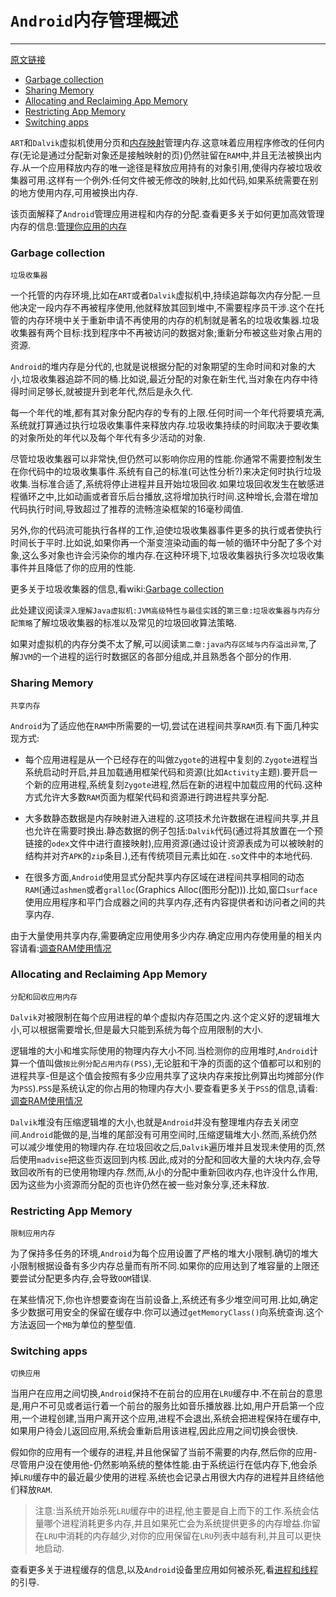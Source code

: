 # `Android`内存管理概述
---
[原文链接](https://developer.android.com/topic/performance/memory-overview.html)

* [Garbage collection](#Garbage-collection)
* [Sharing Memory](#Sharing-Memory)
* [Allocating and Reclaiming App Memory](#Allocating-and-Reclaiming-App-Memory)
* [Restricting App Memory](#Restricting-App-Memory)
* [Switching apps](#Switching-apps)

`ART`和`Dalvik`虚拟机使用分页和[内存映射](https://github.com/xusx1024/android-weekly-cn/blob/master/2018/内存映射文件.md)管理内存.这意味着应用程序修改的任何内存(无论是通过分配新对象还是接触映射的页)仍然驻留在`RAM`中,并且无法被换出内存.从一个应用释放内存的唯一途径是释放应用持有的对象引用,使得内存被垃圾收集器可用.这样有一个例外:任何文件被无修改的映射,比如代码,如果系统需要在别的地方使用内存,可用被换出内存.

该页面解释了`Android`管理应用进程和内存的分配.查看更多关于如何更加高效管理内存的信息:[管理你应用的内存](https://github.com/xusx1024/android-weekly-cn/blob/master/2018/管理你应用的内存.md)

### Garbage collection

`垃圾收集器`

一个托管的内存环境,比如在`ART`或者`Dalvik`虚拟机中,持续追踪每次内存分配.一旦他决定一段内存不再被程序使用,他就释放其回到堆中,不需要程序员干涉.这个在托管的内存环境中关于重新申请不再使用的内存的机制就是著名的垃圾收集器.垃圾收集器有两个目标:找到程序中不再被访问的数据对象;重新分布被这些对象占用的资源.

`Android`的堆内存是分代的,也就是说根据分配的对象期望的生命时间和对象的大小,垃圾收集器追踪不同的桶.比如说,最近分配的对象在新生代,当对象在内存中待得时间足够长,就被提升到老年代,然后是永久代.

每一个年代的堆,都有其对象分配内存的专有的上限.任何时间一个年代将要填充满,系统就打算通过执行垃圾收集事件来释放内存.垃圾收集持续的时间取决于要收集的对象所处的年代以及每个年代有多少活动的对象.

尽管垃圾收集器可以非常快,但仍然可以影响你应用的性能.你通常不需要控制发生在你代码中的垃圾收集事件.系统有自己的标准(可达性分析?)来决定何时执行垃圾收集.当标准合适了,系统将停止进程并且开始垃圾回收.如果垃圾回收发生在敏感进程循环之中,比如动画或者音乐后台播放,这将增加执行时间.这种增长,会潜在增加代码执行时间,导致超过了推荐的流畅渲染框架的16毫秒阈值.

另外,你的代码流可能执行各样的工作,迫使垃圾收集器事件更多的执行或者使执行时间长于平时.比如说,如果你再一个渐变渲染动画的每一帧的循环中分配了多个对象,这么多对象也许会污染你的堆内存.在这种环境下,垃圾收集器执行多次垃圾收集事件并且降低了你的应用的性能.

更多关于垃圾收集器的信息,看wiki:[Garbage collection](https://en.wikipedia.org/wiki/Garbage_collection_(computer_science))

此处建议阅读`深入理解Java虚拟机:JVM高级特性与最佳实践`的`第三章:垃圾收集器与内存分配策略`了解垃圾收集器的标准以及常见的垃圾回收算法策略.

如果对虚拟机的内存分类不太了解,可以阅读`第二章:java内存区域与内存溢出异常`,了解`JVM`的一个进程的运行时数据区的各部分组成,并且熟悉各个部分的作用.

### Sharing Memory

`共享内存`

`Android`为了适应他在`RAM`中所需要的一切,尝试在进程间共享`RAM`页.有下面几种实现方式:

* 每个应用进程是从一个已经存在的叫做`Zygote`的进程中复刻的.`Zygote`进程当系统启动时开启,并且加载通用框架代码和资源(比如`Activity`主题).要开启一个新的应用进程,系统复刻`Zygote`进程,然后在新的进程中加载应用的代码.这种方式允许大多数`RAM`页面为框架代码和资源进行跨进程共享分配.

* 大多数静态数据是内存映射进入进程的.这项技术允许数据在进程间共享,并且也允许在需要时换出.静态数据的例子包括:`Dalvik`代码(通过将其放置在一个预链接的`odex`文件中进行直接映射),应用资源(通过设计资源表成为可以被映射的结构并对齐`APK`的`zip`条目.),还有传统项目元素比如在`.so`文件中的本地代码.

* 在很多方面,`Android`使用显式分配共享内存区域在进程间共享相同的动态`RAM`(通过`ashmen`或者`gralloc`(Graphics Alloc(图形分配))).比如,窗口`surface`使用应用程序和平门合成器之间的共享内存,还有内容提供者和访问者之间的共享内存.

由于大量使用共享内存,需要确定应用使用多少内存.确定应用内存使用量的相关内容请看:[调查RAM使用情况](https://github.com/xusx1024/android-weekly-cn/blob/master/2018/调查RAM使用情况.md)

### Allocating and Reclaiming App Memory

`分配和回收应用内存`

`Dalvik`对被限制在每个应用进程的单个虚拟内存范围之内.这个定义好的逻辑堆大小,可以根据需要增长,但是最大只能到系统为每个应用限制的大小.

逻辑堆的大小和堆实际使用的物理内存大小不同.当检测你的应用堆时,`Android`计算一个值叫做`按比例分配占用内存(PSS)`,无论脏和干净的页面的这个值都可以和别的进程共享-但是这个值会按照有多少应用共享了这块内存来按比例算出均摊部分(作为`PSS`).`PSS`是系统认定的你占用的物理内存大小.要查看更多关于`PSS`的信息,请看:[调查RAM使用情况](https://github.com/xusx1024/android-weekly-cn/blob/master/2018/调查RAM使用情况.md)

`Dalvik`堆没有压缩逻辑堆的大小,也就是`Android`并没有整理堆内存去关闭空间.`Android`能做的是,当堆的尾部没有可用空间时,压缩逻辑堆大小.然而,系统仍然可以减少堆使用的物理内存.在垃圾回收之后,`Dalvik`遍历堆并且发现未使用的页,然后使用`madvise`把这些页返回到内核.因此,成对的分配和回收大量的大块内存,会导致回收所有的已使用物理内存.然而,从小的分配中重新回收内存,也许没什么作用,因为这些为小资源而分配的页也许仍然在被一些对象分享,还未释放.

### Restricting App Memory

`限制应用内存`

为了保持多任务的环境,`Android`为每个应用设置了严格的堆大小限制.确切的堆大小限制根据设备有多少内存总量而有所不同.如果你的应用达到了堆容量的上限还要尝试分配更多内存,会导致`OOM`错误.

在某些情况下,你也许想要查询在当前设备上,系统还有多少堆空间可用.比如,确定多少数据可用安全的保留在缓存中.你可以通过`getMemoryClass()`向系统查询.这个方法返回一个`MB`为单位的整型值.

### Switching apps

`切换应用`

当用户在应用之间切换,`Android`保持不在前台的应用在`LRU`缓存中.不在前台的意思是,用户不可见或者运行着一个前台的服务比如音乐播放器.比如,用户开启第一个应用,一个进程创建,当用户离开这个应用,进程不会退出,系统会把进程保持在缓存中,如果用户待会儿返回应用,系统会重新启用该进程,因此应用之间切换会很快.

假如你的应用有一个缓存的进程,并且他保留了当前不需要的内存,然后你的应用-尽管用户没在使用他-仍然影响系统的整体性能.由于系统运行在低内存下,他会杀掉`LRU`缓存中的最近最少使用的进程.系统也会记录占用很大内存的进程并且终结他们释放`RAM`.

> 注意:当系统开始杀死`LRU`缓存中的进程,他主要是自上而下的工作.系统会估量哪个进程消耗更多内存,并且如果死亡会为系统提供更多的内存增益.你留在`LRU`中消耗的内存越少,对你的应用保留在`LRU`列表中越有利,并且可以更快地启动.

查看更多关于进程缓存的信息,以及`Android`设备里应用如何被杀死,看[进程和线程](https://github.com/xusx1024/android-weekly-cn/blob/master/2018/进程和线程.md)的引导.
